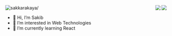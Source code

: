 
<img src="https://komarev.com/ghpvc/?username=sakkarakaya" alt=sakkarakaya/>

<img src="https://github-readme-stats.vercel.app/api?username=sakkarakaya&theme=vue-dark&show_icons=true" align="right"/>
<img src="https://github-readme-streak-stats.herokuapp.com/?user=sakkarakaya&theme=vue-dark" align="right"/>




- 👋 Hi, I’m Sakib
- 👀 I’m interested in Web Technologies
- 🌱 I’m currently learning React


<!---
sakkarakaya/sakkarakaya is a ✨ special ✨ repository because its `README.md` (this file) appears on your GitHub profile.
You can click the Preview link to take a look at your changes.
--->
